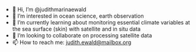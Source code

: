 - 👋 Hi, I’m @judithmarinaewald
- 👀 I’m interested in ocean science, earth observation
- 🌱 I’m currently learning about monitoring essential climate variables at the sea surface (skin) with satellite and in situ data
- 💞️ I’m looking to collaborate on processing satellite data
- 📫 How to reach me: judith.ewald@mailbox.org

<!---
judithmarinaewald/judithmarinaewald is a ✨ special ✨ repository because its `README.md` (this file) appears on your GitHub profile.
You can click the Preview link to take a look at your changes.
--->
